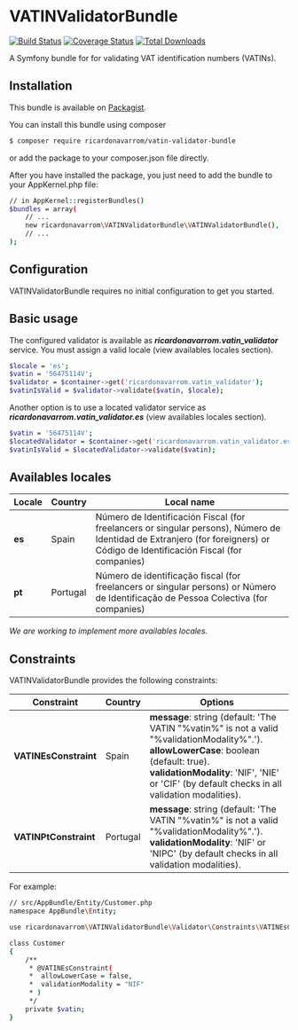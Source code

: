 VATINValidatorBundle
====================
[![Build Status](https://travis-ci.org/ricardonavarrom/VATINValidatorBundle.svg?branch=master)](https://travis-ci.org/ricardonavarrom/VATINValidatorBundle)
[![Coverage Status](https://coveralls.io/repos/github/ricardonavarrom/VATINValidatorBundle/badge.svg?branch=master)](https://coveralls.io/github/ricardonavarrom/VATINValidatorBundle?branch=master)
[![Total Downloads](https://poser.pugx.org/ricardonavarrom/vatin-validator-bundle/downloads)](https://packagist.org/packages/ricardonavarrom/vatin-validator-bundle)

A Symfony bundle for for validating VAT identification numbers (VATINs).


Installation
------------
This bundle is available on [Packagist](https://packagist.org/packages/ricardonavarrom/vatin-validator-bundle).

You can install this bundle using composer

```bash
$ composer require ricardonavarrom/vatin-validator-bundle
```
or add the package to your composer.json file directly.

After you have installed the package, you just need to add the bundle to your AppKernel.php file:

```bash
// in AppKernel::registerBundles()
$bundles = array(
    // ...
    new ricardonavarrom\VATINValidatorBundle\VATINValidatorBundle(),
    // ...
);
```


Configuration
-------------
VATINValidatorBundle requires no initial configuration to get you started.


Basic usage
-----------
The configured validator is available as **_ricardonavarrom.vatin_validator_** service. You must assign a valid locale (view availables locales section).

```bash
$locale = 'es';
$vatin = '56475114V';
$validator = $container->get('ricardonavarrom.vatin_validator');
$vatinIsValid = $validator->validate($vatin, $locale);
```

Another option is to use a located validator service as **_ricardonavarrom.vatin_validator.es_** (view availables locales section).

```bash
$vatin = '56475114V';
$locatedValidator = $container->get('ricardonavarrom.vatin_validator.es');
$vatinIsValid = $locatedValidator->validate($vatin);
```


Availables locales
------------------

| Locale        | Country           | Local name                                                                                                                                                                   |
| ------------- | ------------------| -----------------------------------------------------------------------------------------------------------------------------------------------------------------------------|
| **es**        | Spain             | Número de Identificación Fiscal (for freelancers or singular persons), Número de Identidad de Extranjero (for foreigners) or Código de Identificación Fiscal (for companies) |
| **pt**        | Portugal          | Número de identificação fiscal (for freelancers or singular persons) or Número de Identificação de Pessoa Colectiva (for companies)                                          |
*We are working to implement more availables locales.*


Constraints
-----------
VATINValidatorBundle provides the following constraints:

| Constraint               | Country           | Options                                                                                                                                                                                                                                          |
| ------------------------ | ------------------| -------------------------------------------------------------------------------------------------------------------------------------------------------------------------------------------------------------------------------------------------|
| **VATINEsConstraint**    | Spain             | **message**: string (default: 'The VATIN "%vatin%" is not a valid "%validationModality%".'). **allowLowerCase**: boolean (default: true). **validationModality**: 'NIF', 'NIE' or 'CIF' (by default checks in all validation modalities).        |
| **VATINPtConstraint**    | Portugal          | **message**: string (default: 'The VATIN "%vatin%" is not a valid "%validationModality%".'). **validationModality**: 'NIF' or 'NIPC' (by default checks in all validation modalities).                                                           |
For example:

```bash
// src/AppBundle/Entity/Customer.php
namespace AppBundle\Entity;

use ricardonavarrom\VATINValidatorBundle\Validator\Constraints\VATINEsConstraint;

class Customer
{
    /**
     * @VATINEsConstraint(
     *  allowLowerCase = false,
     *  validationModality = "NIF"
     * )
     */
    private $vatin;
}
```
